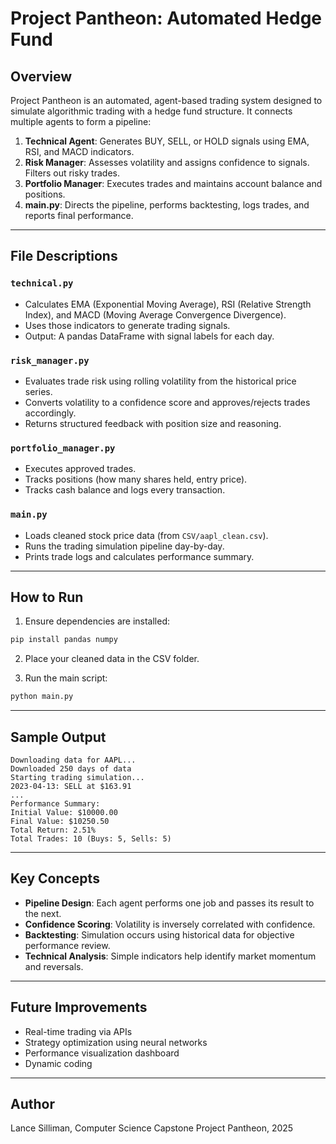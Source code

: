 # Project Pantheon: Automated Hedge Fund

## Overview

Project Pantheon is an automated, agent-based trading system designed to simulate algorithmic trading with a hedge fund structure. It connects multiple agents to form a pipeline:

1. **Technical Agent**: Generates BUY, SELL, or HOLD signals using EMA, RSI, and MACD indicators.
2. **Risk Manager**: Assesses volatility and assigns confidence to signals. Filters out risky trades.
3. **Portfolio Manager**: Executes trades and maintains account balance and positions.
4. **main.py**: Directs the pipeline, performs backtesting, logs trades, and reports final performance.

---

## File Descriptions

### `technical.py`

* Calculates EMA (Exponential Moving Average), RSI (Relative Strength Index), and MACD (Moving Average Convergence Divergence).
* Uses those indicators to generate trading signals.
* Output: A pandas DataFrame with signal labels for each day.

### `risk_manager.py`

* Evaluates trade risk using rolling volatility from the historical price series.
* Converts volatility to a confidence score and approves/rejects trades accordingly.
* Returns structured feedback with position size and reasoning.

### `portfolio_manager.py`

* Executes approved trades.
* Tracks positions (how many shares held, entry price).
* Tracks cash balance and logs every transaction.

### `main.py`

* Loads cleaned stock price data (from `CSV/aapl_clean.csv`).
* Runs the trading simulation pipeline day-by-day.
* Prints trade logs and calculates performance summary.

---

## How to Run

1. Ensure dependencies are installed:

```bash
pip install pandas numpy
```

2. Place your cleaned data in the CSV folder.

3. Run the main script:

```bash
python main.py
```

---

## Sample Output

```
Downloading data for AAPL...
Downloaded 250 days of data
Starting trading simulation...
2023-04-13: SELL at $163.91
...
Performance Summary:
Initial Value: $10000.00
Final Value: $10250.50
Total Return: 2.51%
Total Trades: 10 (Buys: 5, Sells: 5)
```

---

## Key Concepts

* **Pipeline Design**: Each agent performs one job and passes its result to the next.
* **Confidence Scoring**: Volatility is inversely correlated with confidence.
* **Backtesting**: Simulation occurs using historical data for objective performance review.
* **Technical Analysis**: Simple indicators help identify market momentum and reversals.

---

## Future Improvements

* Real-time trading via APIs
* Strategy optimization using neural networks
* Performance visualization dashboard
* Dynamic coding

---

## Author

Lance Silliman, Computer Science Capstone
Project Pantheon, 2025
